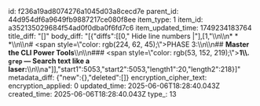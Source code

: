 id: f236a19ad8074276a1045d03a8cecd7e
parent_id: 44d954df6a9649fb9887217ce080f8ee
item_type: 1
item_id: a352135029684f54ad0f0dba0f6fd7c6
item_updated_time: 1749234183764
title_diff: "[]"
body_diff: "[{\"diffs\":[[0,\" Hide line numbers |\"],[1,\"\\\n\\\n* * *\\\n\\\n# <span style=\\\"color: rgb(224, 62, 45);\\\">PHASE 3:</span>\\\n\\\n## **Master the CLI Power Tools**\\\n\\\n### <span style=\\\"color: rgb(53, 152, 219);\\\">**1\\\\. `grep` — Search text like a laser:**</span>\\\n\\\na\"]],\"start1\":5053,\"start2\":5053,\"length1\":20,\"length2\":218}]"
metadata_diff: {"new":{},"deleted":[]}
encryption_cipher_text: 
encryption_applied: 0
updated_time: 2025-06-06T18:28:40.043Z
created_time: 2025-06-06T18:28:40.043Z
type_: 13